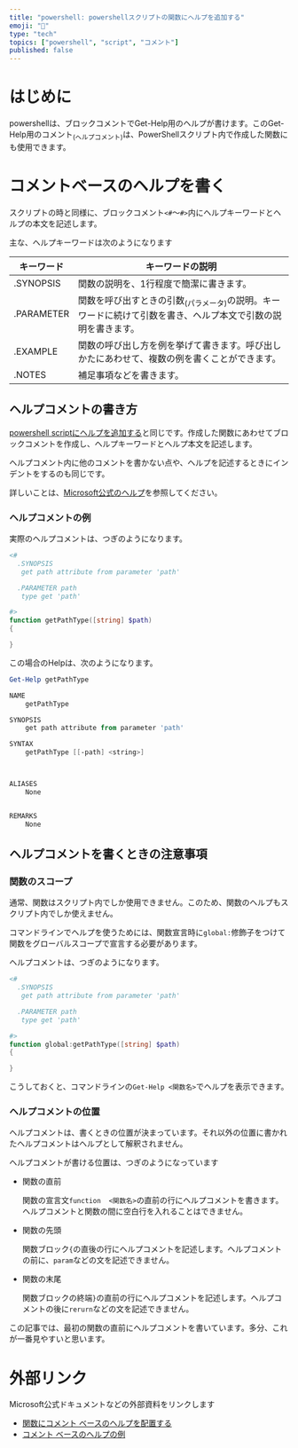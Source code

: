 ```yaml
---
title: "powershell: powershellスクリプトの関数にヘルプを追加する"
emoji: "🐢"
type: "tech" 
topics: ["powershell", "script", "コメント"]
published: false
---
```




# はじめに

powershellは、ブロックコメントでGet-Help用のヘルプが書けます。このGet-Help用のコメント<sub>(ヘルプコメント)</sub>は、PowerShellスクリプト内で作成した関数にも使用できます。



# コメントベースのヘルプを書く

スクリプトの時と同様に、ブロックコメント`<#`～`#>`内にヘルプキーワードとヘルプの本文を記述します。

主な、ヘルプキーワードは次のようになります



| キーワード         | キーワードの説明                                             |
| ------------------ | ------------------------------------------------------------ |
| .SYNOPSIS          | 関数の説明を、1行程度で簡潔に書きます。                      |
| .PARAMETER <param> | 関数を呼び出すときの引数<sub>(パラメータ)</sub>の説明。キーワードに続けて引数を書き、ヘルプ本文で引数の説明を書きます。 |
| .EXAMPLE           | 関数の呼び出し方を例を挙げて書きます。呼び出しかたにあわせて、複数の例を書くことができます。 |
| .NOTES             | 補足事項などを書きます。                                     |



## ヘルプコメントの書き方

[powershell scriptにヘルプを追加する](https://zenn.dev/atsushifx/articles/pwsh-help-helpcomment)と同じです。作成した関数にあわせてブロックコメントを作成し、ヘルプキーワードとヘルプ本文を記述します。

ヘルプコメント内に他のコメントを書かない点や、ヘルプを記述するときにインデントをするのも同じです。

詳しいことは、[Microsoft公式のヘルプ](https://docs.microsoft.com/ja-jp/powershell/scripting/developer/help/examples-of-comment-based-help)を参照してください。



### ヘルプコメントの例

実際のヘルプコメントは、つぎのようになります。

``` powershell
<#
  .SYNOPSIS
   get path attribute from parameter 'path'

  .PARAMETER path
   type get 'path'

#>
function getPathType([string] $path)
{

}
```

この場合のHelpは、次のようになります。

``` powershell
Get-Help getPathType

NAME
    getPathType

SYNOPSIS
    get path attribute from parameter 'path'

SYNTAX
    getPathType [[-path] <string>]



ALIASES
    None


REMARKS
    None


```





## ヘルプコメントを書くときの注意事項

### 関数のスコープ

通常、関数はスクリプト内でしか使用できません。このため、関数のヘルプもスクリプト内でしか使えません。

コマンドラインでヘルプを使うためには、関数宣言時に`global:`修飾子をつけて関数をグローバルスコープで宣言する必要があります。

ヘルプコメントは、つぎのようになります。



``` powershell
<#
  .SYNOPSIS
   get path attribute from parameter 'path'

  .PARAMETER path
   type get 'path'

#>
function global:getPathType([string] $path)
{

}
```



こうしておくと、コマンドラインの`Get-Help <関数名>`でヘルプを表示できます。



### ヘルプコメントの位置

ヘルプコメントは、書くときの位置が決まっています。それ以外の位置に書かれたヘルプコメントはヘルプとして解釈されません。

ヘルプコメントが書ける位置は、つぎのようになっています

- 関数の直前

  関数の宣言文`function  <関数名>`の直前の行にヘルプコメントを書きます。ヘルプコメントと関数の間に空白行を入れることはできません。

- 関数の先頭

  関数ブロック`{`の直後の行にヘルプコメントを記述します。ヘルプコメントの前に、`param`などの文を記述できません。

- 関数の末尾

  関数ブロックの終端`}`の直前の行にヘルプコメントを記述します。ヘルプコメントの後に`rerurn`などの文を記述できません。

  

この記事では、最初の関数の直前にヘルプコメントを書いています。多分、これが一番見やすいと思います。
  


# 外部リンク
Microsoft公式ドキュメントなどの外部資料をリンクします

- [関数にコメント ベースのヘルプを配置する](https://docs.microsoft.com/ja-jp/powershell/scripting/developer/help/placing-comment-based-help-in-functions) 
- [コメント ベースのヘルプの例](https://docs.microsoft.com/ja-jp/powershell/scripting/developer/help/examples-of-comment-based-help)
